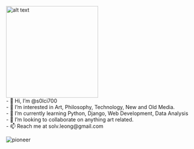 <!--- ![rendCcc](https://github.com/s0lci700/s0lci700/assets/133716710/504835d7-7403-4c7c-aa60-0e9df592d50f) --->
 <img src="https://github.com/s0lci700/s0lci700/assets/133716710/504835d7-7403-4c7c-aa60-0e9df592d50f" alt="alt text" width="250" height="250">
 <br>
- 👋 Hi, I’m @s0lci700 <br>
- 👀 I’m interested in Art, Philosophy, Technology, New and Old Media. <br>
- 🌱 I’m currently learning Python, Django, Web Development, Data Analysis <br>
- 💞️ I’m looking to collaborate on anything art related. <br>
- 📫 Reach me at solv.leong@gmail.com <br>
  
![pioneer](https://github.com/s0lci700/s0lci700/assets/133716710/07a574e6-342a-415c-8c28-77f2aa8f34ec)

<!---
s0lci700/s0lci700 is a ✨ special ✨ repository because its `README.md` (this file) appears on your GitHub profile.
You can click the Preview link to take a look at your changes.
--->
